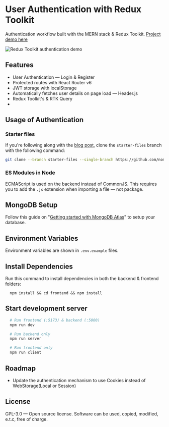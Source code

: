 # User Authentication with Redux Toolkit

Authentication workflow built with the MERN stack & Redux Toolkit.
 [Project demo here](https://redux-user-auth.netlify.app/)

![Redux Toolkit authentication demo](https://blog.logrocket.com/wp-content/uploads/2022/06/introduction-app-demo.gif)

## Features

- User Authentication — Login & Register
- Protected routes with React Router v6
- JWT storage with localStorage
- Automatically fetches user details on page load — Header.js
- Redux Toolkit's & RTK Query
-

## Usage of Authentication

### Starter files

If you're following along with the [blog post](https://blog.logrocket.com/handling-user-authentication-redux-toolkit), clone the `starter-files` branch with the following command:

```bash
git clone --branch starter-files --single-branch https://github.com/nomean19981119/redux-user-auth.git
```

### ES Modules in Node

ECMAScript is used on the backend instead of CommonJS. This requires you to add the `.js` extension when importing a file — not package.

## MongoDB Setup

Follow this guide on "[Getting started with MongoDB Atlas](https://www.mongodb.com/docs/atlas/getting-started/)" to setup your database.

## Environment Variables

Environment variables are shown in `.env.example` files.

## Install Dependencies

Run this command to install dependencies in both the backend & frontend folders:

```
  npm install && cd frontend && npm install
```

## Start development server

```bash
  # Run frontend (:5173) & backend (:5000)
  npm run dev

  # Run backend only
  npm run server

  # Run frontend only
  npm run client
```

## Roadmap

- Update the authentication mechanism to use Cookies instead of WebStorage(Local or Session)

## License

GPL-3.0 — Open source license. Software can be used, copied, modified, e.t.c, free of charge.
